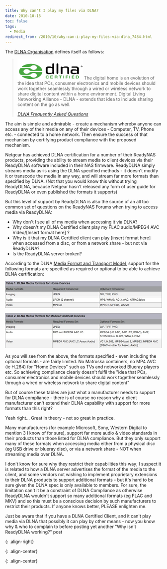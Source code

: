 ```yaml
---
title: Why can't I play my files via DLNA?
date: 2010-10-15
toc: false
tags:
  - Media
redirect_from: /2010/10/why-can-i-play-my-files-via-dlna_7484.html
---
```


The [DLNA Organisation][] defines itself as follows:

> ![DLNA Logo] The digital home is an evolution of the idea that PCs, consumer electronics and mobile devices should work together seamlessly through a wired or wireless network to share digital content within a home environment. Digital Living Networking Alliance - DLNA - extends that idea to include sharing content on the go as well.
>
> <cite><a href="http://www.dlna.org/digital_living/faq/">DLNA Frequently Asked Questions</a></cite>

The aim is simple and admirable - create a mechanism whereby anyone can access any of their media on any of their devices - Computer, TV, Phone etc. - connected to a home network. Then ensure the success of that mechanism by certifying product compliance with the proposed mechanism.

Netgear has achieved DLNA certification for a number of their ReadyNAS products, providing the ability to stream media to client devices via their ReadyDLNA software included in their NAS firmware. ReadyDLNA simply streams media as-is using the DLNA specified methods - it doesn't modify it or transcode the media in any way, and will stream far more formats than specified by DLNA. (Not that you would know this without trying ReadyDLNA, because Netgear hasn't released any form of user guide for ReadyDLNA or even published the formats it supports)

But this level of support by ReadyDLNA is also the source of an all too common set of questions on the ReadyNAS Forums when trying to access media via ReadyDLNA:

* Why don't I see all of my media when accessing it via DLNA?
* Why doesn't my DLNA Certified client play my FLAC audio/MPEG4 AVC Video/[Insert format here] ?
* Why is it that my DLNA Certified client can play [insert format here] when accessed from a disc, or from a network share - but not via ReadyDLNA?
* Is the ReadyDLNA server broken?

According to the DLNA [Media Format and Transport Model][], support for the following formats are specified as required or optional to be able to achieve DLNA certification:

![Device Formats][]

![Media Formats][]

As you will see from the above, the formats specified - even including the optional formats - are fairly limited. No Matroska containers, no MP4 AVC (ie H.264) for "Home Devices" such as TVs and networked Blueray players etc. So achieving compliance clearly doesn't fulfil the "idea that PCs, consumer electronics and mobile devices should work together seamlessly through a wired or wireless network to share digital content"

But of course these tables are just what a manufacturer needs to support for DLNA compliance - there is of course no reason why a client manufacturer can't extend their DLNA capability with support for more formats than this right?

Yeah right... Great in theory - not so great in practice.

Many manufacturers (for example Microsoft, Sony, Western Digital to mention 3 I know of for sure), support far more audio & video standards in their products than those listed for DLNA compliance. But they only support many of these formats when accessing media either from a physical disc (eg USB drive or blueray disc), or via a network share - NOT when streaming media over DLNA.

I don't know for sure why they restrict their capabilities this way; I suspect it is related to how a DLNA server advertises the format of the media to the client, and some vendors not wishing to implement proprietary extensions to their DLNA products to support additional formats - but it's hard to be sure given the DLNA spec is only available to members. For sure, the limitation can't it be a constraint of DLNA Compliance as otherwise ReadyDLNA wouldn't support so many additional formats (eg FLAC and MKV) and so this must be a conscious decision by such manufacturers to restrict their products. If anyone knows better, PLEASE enlighten me.

Just be aware that if you have a DLNA Certified Client, and it can't play media via DLNA that possibly it can play by other means - now you know why & who to complain to before posting yet another "Why isn't ReadyDLNA working?" post

[DLNA Organisation]: http://dlna.org/

[Media Format and Transport Model]: http://www.dlna.org/industry/why_dlna/key_components/media_format/

[DLNA Logo]: /assets/images/readynas/CERT_COLOR_R.gif
{: .align-right}

[Device Formats]: /assets/images/readynas/DLNAHomeDeviceFormats.jpg
{: .align-center}

[Media Formats]: /assets/images/readynas/DLNAMobileMediaFormats.jpg
{: .align-center}
